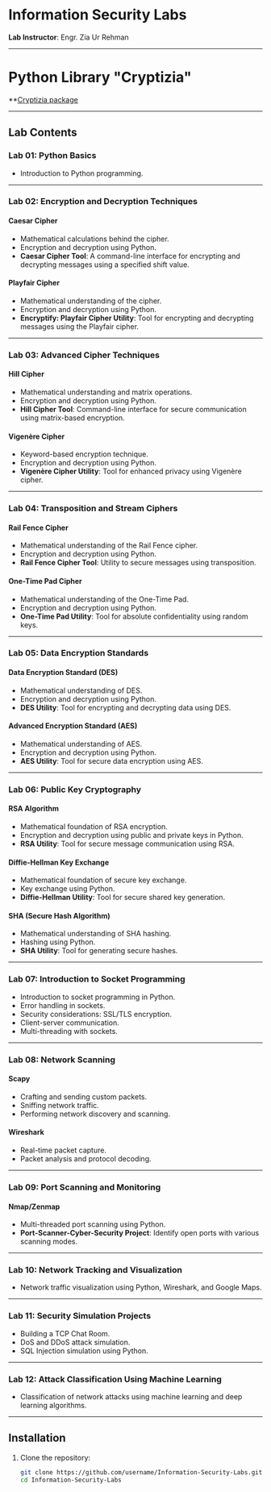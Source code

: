 # Information Security Labs

**Lab Instructor**: Engr. Zia Ur Rehman

---
# Python Library "Cryptizia"

**[Cryptizia package](https://pypi.org/project/Cryptizia/)

---

## Lab Contents

### Lab 01: Python Basics
- Introduction to Python programming.

---

### Lab 02: Encryption and Decryption Techniques

#### Caesar Cipher
- Mathematical calculations behind the cipher.
- Encryption and decryption using Python.
- **Caesar Cipher Tool**: A command-line interface for encrypting and decrypting messages using a specified shift value.

#### Playfair Cipher
- Mathematical understanding of the cipher.
- Encryption and decryption using Python.
- **Encryptify: Playfair Cipher Utility**: Tool for encrypting and decrypting messages using the Playfair cipher.

---

### Lab 03: Advanced Cipher Techniques

#### Hill Cipher
- Mathematical understanding and matrix operations.
- Encryption and decryption using Python.
- **Hill Cipher Tool**: Command-line interface for secure communication using matrix-based encryption.

#### Vigenère Cipher
- Keyword-based encryption technique.
- Encryption and decryption using Python.
- **Vigenère Cipher Utility**: Tool for enhanced privacy using Vigenère cipher.

---

### Lab 04: Transposition and Stream Ciphers

#### Rail Fence Cipher
- Mathematical understanding of the Rail Fence cipher.
- Encryption and decryption using Python.
- **Rail Fence Cipher Tool**: Utility to secure messages using transposition.

#### One-Time Pad Cipher
- Mathematical understanding of the One-Time Pad.
- Encryption and decryption using Python.
- **One-Time Pad Utility**: Tool for absolute confidentiality using random keys.

---

### Lab 05: Data Encryption Standards

#### Data Encryption Standard (DES)
- Mathematical understanding of DES.
- Encryption and decryption using Python.
- **DES Utility**: Tool for encrypting and decrypting data using DES.

#### Advanced Encryption Standard (AES)
- Mathematical understanding of AES.
- Encryption and decryption using Python.
- **AES Utility**: Tool for secure data encryption using AES.

---

### Lab 06: Public Key Cryptography

#### RSA Algorithm
- Mathematical foundation of RSA encryption.
- Encryption and decryption using public and private keys in Python.
- **RSA Utility**: Tool for secure message communication using RSA.

#### Diffie-Hellman Key Exchange
- Mathematical foundation of secure key exchange.
- Key exchange using Python.
- **Diffie-Hellman Utility**: Tool for secure shared key generation.

#### SHA (Secure Hash Algorithm)
- Mathematical understanding of SHA hashing.
- Hashing using Python.
- **SHA Utility**: Tool for generating secure hashes.

---

### Lab 07: Introduction to Socket Programming

- Introduction to socket programming in Python.
- Error handling in sockets.
- Security considerations: SSL/TLS encryption.
- Client-server communication.
- Multi-threading with sockets.

---

### Lab 08: Network Scanning

#### Scapy
- Crafting and sending custom packets.
- Sniffing network traffic.
- Performing network discovery and scanning.

#### Wireshark
- Real-time packet capture.
- Packet analysis and protocol decoding.

---

### Lab 09: Port Scanning and Monitoring

#### Nmap/Zenmap
- Multi-threaded port scanning using Python.
- **Port-Scanner-Cyber-Security Project**: Identify open ports with various scanning modes.

---

### Lab 10: Network Tracking and Visualization

- Network traffic visualization using Python, Wireshark, and Google Maps.

---

### Lab 11: Security Simulation Projects

- Building a TCP Chat Room.
- DoS and DDoS attack simulation.
- SQL Injection simulation using Python.

---

### Lab 12: Attack Classification Using Machine Learning

- Classification of network attacks using machine learning and deep learning algorithms.

---

## Installation

1. Clone the repository:

   ```bash
   git clone https://github.com/username/Information-Security-Labs.git
   cd Information-Security-Labs
